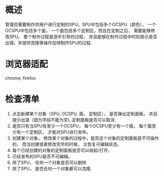 # 概述

管理员需要制作供用户进行定制的SPU。SPU中包括多个OCSPU（颜色）， 一个OCSPU中包括多个面， 一个面包括多个定制区。而且在定制之后， 需要能够修改SPU。
整个制作过程是逐步引导的过程， 并且能够在制作过程中时刻提示是否出错。并提供克隆等操作加快制作SPU的过程.

# 浏览器适配

chrome, firefox

# 检查清单
1. 点击新建某个对象（SPU, OCSPU, 面， 定制区）， 是否弹出定制面板， 并且提示出错（因为字段不能为空), 定制面板是否可以取消.
2. 是否只有当SPU有至少一个OCSPU， 每个OCSPU至少有一个面， 每个面至少有一个定制区， 才能对SPU进行发布。
3. 创建某个对象， 修改某个对象的过程中，是否这个对象的定制面板是不可操作的， 而当创建或者修改完毕的时候， 又恢复可编辑状态。
4. 每个已经创建的对象的定制面板是否可以收起/打开。
5. 已经发布的SPU是否不可编辑。
6. 除了SPU， 任何一个对象是否可以删除
7. 除了SPU， 是否任何一个对象都可以克隆.

